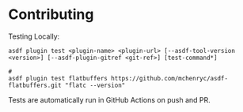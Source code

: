 # Contributing

Testing Locally:

```shell
asdf plugin test <plugin-name> <plugin-url> [--asdf-tool-version <version>] [--asdf-plugin-gitref <git-ref>] [test-command*]

#
asdf plugin test flatbuffers https://github.com/mchenryc/asdf-flatbuffers.git "flatc --version"
```

Tests are automatically run in GitHub Actions on push and PR.
